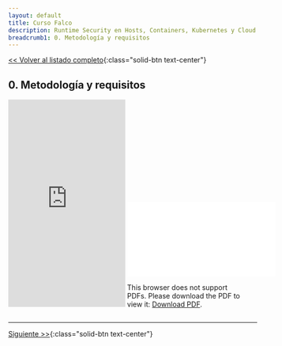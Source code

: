 ```yaml
---
layout: default
title: Curso Falco
description: Runtime Security en Hosts, Containers, Kubernetes y Cloud con Falco
breadcrumb1: 0. Metodología y requisitos
---
```

[<< Volver al listado completo](../){:class="solid-btn text-center"}

## 0. Metodología y requisitos

<div style="display:inline-block; width:47%;"
     class="embed-responsive embed-responsive-4by3">
    <iframe width="100%" height="420" src="https://www.youtube.com/embed/draEC1iXiRA" title="YouTube video player" frameborder="0" allow="accelerometer; autoplay; clipboard-write; encrypted-media; gyroscope; picture-in-picture" allowfullscreen></iframe>
</div>
<div style="display:inline-block; width:47%;"
     class="embed-responsive embed-responsive-4by3">
    <object data="./0.pdf" type="application/pdf" width="520px" height="420px" style="">
        <embed src="./0.pdf">
            <p>This browser does not support PDFs. Please download the PDF to view it: <a href="./0.pdf">Download PDF</a>.</p>
        </embed>
    </object>
</div>

---
[Siguiente >>](1.md){:class="solid-btn text-center"}